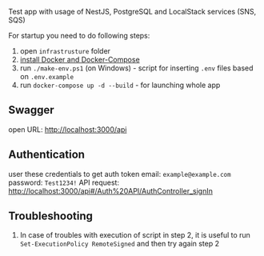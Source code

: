 Test app with usage of NestJS, PostgreSQL and LocalStack services (SNS, SQS)

For startup you need to do following steps:

1. open `infrastrusture` folder
2. [install Docker and Docker-Compose](https://docs.docker.com/engine/install/)
3. run `./make-env.ps1` (on Windows) - script for inserting `.env` files based on `.env.example`
4. run `docker-compose up -d --build` - for launching whole app

## Swagger

open URL: <http://localhost:3000/api>

## Authentication

user these credentials to get auth token
email: `example@example.com`
password: `Test1234!`
API request: <http://localhost:3000/api#/Auth%20API/AuthController_signIn>

## Troubleshooting

1. In case of troubles with execution of script in step 2, it is useful to run `Set-ExecutionPolicy RemoteSigned` and then try again step 2
